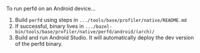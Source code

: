 To run perfd on an Android device...

1. Build `perfd` using steps in `.../tools/base/profiler/native/README.md`
1. If successful, binary lives in `.../bazel-bin/tools/base/profiler/native/perfd/android/(arch)/`
1. Build and run Android Studio. It will automatically deploy the dev version of the
   perfd binary.

